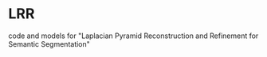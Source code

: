 # LRR
code and models for "Laplacian Pyramid Reconstruction and Refinement for Semantic Segmentation"
